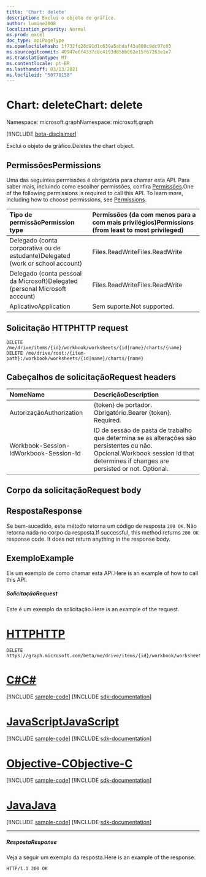 ```yaml
---
title: 'Chart: delete'
description: Exclui o objeto de gráfico.
author: lumine2008
localization_priority: Normal
ms.prod: excel
doc_type: apiPageType
ms.openlocfilehash: 1f732fd28d91d1c639a5abdaf43a880c9dc97c03
ms.sourcegitcommit: 40947e6f4337c8c4193d85bb862e15f67263e1e7
ms.translationtype: MT
ms.contentlocale: pt-BR
ms.lasthandoff: 03/13/2021
ms.locfileid: "50770158"
---
```

# <a name="chart-delete"></a><span data-ttu-id="662f4-103">Chart: delete</span><span class="sxs-lookup"><span data-stu-id="662f4-103">Chart: delete</span></span>

<span data-ttu-id="662f4-104">Namespace: microsoft.graph</span><span class="sxs-lookup"><span data-stu-id="662f4-104">Namespace: microsoft.graph</span></span>

[!INCLUDE [beta-disclaimer](../../includes/beta-disclaimer.md)]

<span data-ttu-id="662f4-105">Exclui o objeto de gráfico.</span><span class="sxs-lookup"><span data-stu-id="662f4-105">Deletes the chart object.</span></span>
## <a name="permissions"></a><span data-ttu-id="662f4-106">Permissões</span><span class="sxs-lookup"><span data-stu-id="662f4-106">Permissions</span></span>
<span data-ttu-id="662f4-p101">Uma das seguintes permissões é obrigatória para chamar esta API. Para saber mais, incluindo como escolher permissões, confira [Permissões](/graph/permissions-reference).</span><span class="sxs-lookup"><span data-stu-id="662f4-p101">One of the following permissions is required to call this API. To learn more, including how to choose permissions, see [Permissions](/graph/permissions-reference).</span></span>

|<span data-ttu-id="662f4-109">Tipo de permissão</span><span class="sxs-lookup"><span data-stu-id="662f4-109">Permission type</span></span>      | <span data-ttu-id="662f4-110">Permissões (da com menos para a com mais privilégios)</span><span class="sxs-lookup"><span data-stu-id="662f4-110">Permissions (from least to most privileged)</span></span>              |
|:--------------------|:---------------------------------------------------------|
|<span data-ttu-id="662f4-111">Delegado (conta corporativa ou de estudante)</span><span class="sxs-lookup"><span data-stu-id="662f4-111">Delegated (work or school account)</span></span> | <span data-ttu-id="662f4-112">Files.ReadWrite</span><span class="sxs-lookup"><span data-stu-id="662f4-112">Files.ReadWrite</span></span>    |
|<span data-ttu-id="662f4-113">Delegado (conta pessoal da Microsoft)</span><span class="sxs-lookup"><span data-stu-id="662f4-113">Delegated (personal Microsoft account)</span></span> | <span data-ttu-id="662f4-114">Files.ReadWrite</span><span class="sxs-lookup"><span data-stu-id="662f4-114">Files.ReadWrite</span></span>    |
|<span data-ttu-id="662f4-115">Aplicativo</span><span class="sxs-lookup"><span data-stu-id="662f4-115">Application</span></span> | <span data-ttu-id="662f4-116">Sem suporte.</span><span class="sxs-lookup"><span data-stu-id="662f4-116">Not supported.</span></span> |

## <a name="http-request"></a><span data-ttu-id="662f4-117">Solicitação HTTP</span><span class="sxs-lookup"><span data-stu-id="662f4-117">HTTP request</span></span>
<!-- { "blockType": "ignored" } -->
```http
DELETE /me/drive/items/{id}/workbook/worksheets/{id|name}/charts/{name}
DELETE /me/drive/root:/{item-path}:/workbook/worksheets/{id|name}/charts/{name}
```
## <a name="request-headers"></a><span data-ttu-id="662f4-118">Cabeçalhos de solicitação</span><span class="sxs-lookup"><span data-stu-id="662f4-118">Request headers</span></span>
| <span data-ttu-id="662f4-119">Nome</span><span class="sxs-lookup"><span data-stu-id="662f4-119">Name</span></span>       | <span data-ttu-id="662f4-120">Descrição</span><span class="sxs-lookup"><span data-stu-id="662f4-120">Description</span></span>|
|:---------------|:----------|
| <span data-ttu-id="662f4-121">Autorização</span><span class="sxs-lookup"><span data-stu-id="662f4-121">Authorization</span></span>  | <span data-ttu-id="662f4-p102">{token} de portador. Obrigatório.</span><span class="sxs-lookup"><span data-stu-id="662f4-p102">Bearer {token}. Required.</span></span> |
| <span data-ttu-id="662f4-124">Workbook-Session-Id</span><span class="sxs-lookup"><span data-stu-id="662f4-124">Workbook-Session-Id</span></span>  | <span data-ttu-id="662f4-p103">ID de sessão de pasta de trabalho que determina se as alterações são persistentes ou não. Opcional.</span><span class="sxs-lookup"><span data-stu-id="662f4-p103">Workbook session Id that determines if changes are persisted or not. Optional.</span></span>|

## <a name="request-body"></a><span data-ttu-id="662f4-127">Corpo da solicitação</span><span class="sxs-lookup"><span data-stu-id="662f4-127">Request body</span></span>

## <a name="response"></a><span data-ttu-id="662f4-128">Resposta</span><span class="sxs-lookup"><span data-stu-id="662f4-128">Response</span></span>

<span data-ttu-id="662f4-p104">Se bem-sucedido, este método retorna um código de resposta `200 OK`. Não retorna nada no corpo da resposta.</span><span class="sxs-lookup"><span data-stu-id="662f4-p104">If successful, this method returns `200 OK` response code. It does not return anything in the response body.</span></span>

## <a name="example"></a><span data-ttu-id="662f4-131">Exemplo</span><span class="sxs-lookup"><span data-stu-id="662f4-131">Example</span></span>
<span data-ttu-id="662f4-132">Eis um exemplo de como chamar esta API.</span><span class="sxs-lookup"><span data-stu-id="662f4-132">Here is an example of how to call this API.</span></span>
##### <a name="request"></a><span data-ttu-id="662f4-133">Solicitação</span><span class="sxs-lookup"><span data-stu-id="662f4-133">Request</span></span>
<span data-ttu-id="662f4-134">Este é um exemplo da solicitação.</span><span class="sxs-lookup"><span data-stu-id="662f4-134">Here is an example of the request.</span></span>

# <a name="http"></a>[<span data-ttu-id="662f4-135">HTTP</span><span class="sxs-lookup"><span data-stu-id="662f4-135">HTTP</span></span>](#tab/http)
<!-- {
  "blockType": "request",
  "name": "chart_delete"
}-->
```http
DELETE https://graph.microsoft.com/beta/me/drive/items/{id}/workbook/worksheets/{id|name}/charts/{name}
```
# <a name="c"></a>[<span data-ttu-id="662f4-136">C#</span><span class="sxs-lookup"><span data-stu-id="662f4-136">C#</span></span>](#tab/csharp)
[!INCLUDE [sample-code](../includes/snippets/csharp/chart-delete-csharp-snippets.md)]
[!INCLUDE [sdk-documentation](../includes/snippets/snippets-sdk-documentation-link.md)]

# <a name="javascript"></a>[<span data-ttu-id="662f4-137">JavaScript</span><span class="sxs-lookup"><span data-stu-id="662f4-137">JavaScript</span></span>](#tab/javascript)
[!INCLUDE [sample-code](../includes/snippets/javascript/chart-delete-javascript-snippets.md)]
[!INCLUDE [sdk-documentation](../includes/snippets/snippets-sdk-documentation-link.md)]

# <a name="objective-c"></a>[<span data-ttu-id="662f4-138">Objective-C</span><span class="sxs-lookup"><span data-stu-id="662f4-138">Objective-C</span></span>](#tab/objc)
[!INCLUDE [sample-code](../includes/snippets/objc/chart-delete-objc-snippets.md)]
[!INCLUDE [sdk-documentation](../includes/snippets/snippets-sdk-documentation-link.md)]

# <a name="java"></a>[<span data-ttu-id="662f4-139">Java</span><span class="sxs-lookup"><span data-stu-id="662f4-139">Java</span></span>](#tab/java)
[!INCLUDE [sample-code](../includes/snippets/java/chart-delete-java-snippets.md)]
[!INCLUDE [sdk-documentation](../includes/snippets/snippets-sdk-documentation-link.md)]

---


##### <a name="response"></a><span data-ttu-id="662f4-140">Resposta</span><span class="sxs-lookup"><span data-stu-id="662f4-140">Response</span></span>
<span data-ttu-id="662f4-141">Veja a seguir um exemplo da resposta.</span><span class="sxs-lookup"><span data-stu-id="662f4-141">Here is an example of the response.</span></span> 
<!-- {
  "blockType": "response",
  "truncated": true,
  "@odata.type": "microsoft.graph.none"
} -->
```http
HTTP/1.1 200 OK
```

<!-- uuid: 8fcb5dbc-d5aa-4681-8e31-b001d5168d79
2015-10-25 14:57:30 UTC -->
<!--
{
  "type": "#page.annotation",
  "description": "Chart: delete",
  "keywords": "",
  "section": "documentation",
  "tocPath": "",
  "suppressions": []
}
-->


